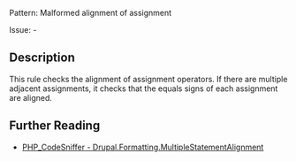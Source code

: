 Pattern: Malformed alignment of assignment

Issue: -

## Description

This rule checks the alignment of assignment operators. If there are multiple adjacent assignments, it checks that the equals signs of each assignment are aligned.

## Further Reading

* [PHP_CodeSniffer - Drupal.Formatting.MultipleStatementAlignment](https://git.drupalcode.org/project/coder/-/tree/8.3.x/coder_sniffer/Drupal/Sniffs/Formatting/MultipleStatementAlignmentSniff.php)